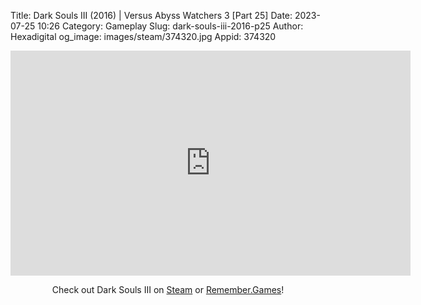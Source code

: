 Title: Dark Souls III (2016) | Versus Abyss Watchers 3 [Part 25]
Date: 2023-07-25 10:26
Category: Gameplay
Slug: dark-souls-iii-2016-p25
Author: Hexadigital
og_image: images/steam/374320.jpg
Appid: 374320

<center><iframe src="https://www.youtube.com/embed/A2wb_0iQsMI?feature=oembed" allow="accelerometer; autoplay; encrypted-media; gyroscope; picture-in-picture" width="640" height="360" frameborder="0"></iframe>

Check out Dark Souls III on [Steam](https://store.steampowered.com/app/374320/?curator_clanid=34633900) or [Remember.Games](https://remember.games/game/340/dark-souls-iii/)!</center>